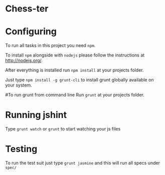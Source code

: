 # Chess-ter
# Configuring
To run all tasks in this project you need ```npm```.

To install ```npm``` alongside with ```nodejs``` please follow the instructions at http://nodejs.org/.

After everything is installed run ```npm install``` at your projects folder.

Just type ```npm install -g grunt-cli``` to install grunt globally available on your system.

#To run grunt from command line
Run ```grunt``` at your projects folder.

# Running jshint
Type ```grunt watch``` or ```grunt``` to start watching your js files

# Testing
To run the test suit just type ```grunt jasmine``` and this will run all specs under ```spec/```

